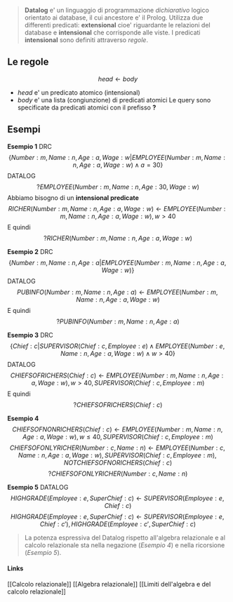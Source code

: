 >**Datalog** e' un linguaggio di programmazione *dichiarativo* logico orientato ai database, il cui ancestore e' il Prolog. Utilizza due differenti predicati: **extensional** cioe' riguardante le relazioni del database e **intensional** che corrisponde alle viste.
>I predicati **intensional** sono definiti attraverso *regole*.

## Le regole
$$head \leftarrow body$$
- $head$ e' un predicato atomico (intensional)
- $body$ e' una lista (congiunzione) di predicati atomici
Le query sono specificate da predicati atomici con il prefisso **?** 

## Esempi
**Esempio 1**
DRC
$$\lbrace{Number: m, Name: n, Age: a, Wage: w \vert EMPLOYEE(Number: m , Name: n, Age: a, Wage: w) \wedge a = 30}\rbrace$$
DATALOG
$$? EMPLOYEE(Number: m, Name: n, Age: 30, Wage: w)$$
Abbiamo bisogno di un **intensional predicate**
$$RICHER(Number: m, Name: n, Age: a, Wage: w) \leftarrow EMPLOYEE(Number: m, Name: n, Age: a, Wage: w), w \gt 40$$
E quindi
$$?RICHER(Number: m, Name: n, Age: a, Wage: w)$$

**Esempio 2**
DRC
$$\lbrace{Number: m, Name: n, Age: a \vert EMPLOYEE(Number: m, Name: n, Age: a, Wage: w)}\rbrace$$
DATALOG
$$PUBINFO(Number: m, Name: n, Age: a) \leftarrow EMPLOYEE(Number: m, Name: n, Age: a, Wage: w)$$
E quindi
$$?PUBINFO(Number: m, Name: n, Age: a)$$

**Esempio 3**
DRC
$$\lbrace{Chief: c \vert SUPERVISOR(Chief: c, Employee: e) \wedge EMPLOYEE(Number: e, Name: n, Age: a, Wage: w) \wedge w \gt 40}\rbrace$$
DATALOG
$$CHIEFSOFRICHERS(Chief: c) \leftarrow EMPLOYEE(Number: m, Name: n, Age: a, Wage: w), w \gt 40, SUPERVISOR(Chief: c, Employee: m)$$
E quindi
$$?CHIEFSOFRICHERS(Chief: c)$$

**Esempio 4**
$$ CHIEFSOFNONRICHERS(Chief: c) \leftarrow EMPLOYEE(Number: m, Name: n, Age: a, Wage: w), w \leq 40, SUPERVISOR(Chief: c, Employee: m)$$
$$CHIEFSOFONLYRICHER(Number: c, Name: n) \leftarrow EMPLOYEE(Number: c, Name: n, Age: a, Wage: w), SUPERVISOR(Chief: c, Employee: m), NOT CHIEFSOFNORICHERS(Chief: c)$$
$$?CHIEFSOFONLYRICHER(Number: c, Name: n)$$


**Esempio 5**
DATALOG
$$HIGHGRADE(Employee: e, SuperChief: c) \leftarrow SUPERVISOR(Employee: e, Chief: c)$$
$$HIGHGRADE(Employee: e, SuperChief: c) \leftarrow SUPERVISOR(Employee: e, Chief: c'), HIGHGRADE(Employee: c', SuperChief: c)$$

>La potenza espressiva del Datalog rispetto all'algebra relazionale e al calcolo relazionale sta nella negazione (*Esempio 4*) e nella ricorsione (*Esempio 5*).

#### Links
[[Calcolo relazionale]]
[[Algebra relazionale]]
[[Limiti dell'algebra e del calcolo relazionale]]